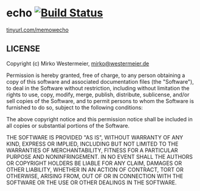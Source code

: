 # echo [![Build Status](https://travis-ci.org/memowe/echo.svg?branch=master)](https://travis-ci.org/memowe/echo)

[tinyurl.com/memowecho](http://tinyurl.com/memowecho)

## LICENSE

Copyright (c) Mirko Westermeier, [mirko@westermeier.de](mailto:mirko@westermeier.de)

Permission is hereby granted, free of charge, to any person obtaining a copy of this software and associated documentation files (the "Software"), to deal in the Software without restriction, including without limitation the rights to use, copy, modify, merge, publish, distribute, sublicense, and/or sell copies of the Software, and to permit persons to whom the Software is furnished to do so, subject to the following conditions:

The above copyright notice and this permission notice shall be included in all copies or substantial portions of the Software.

THE SOFTWARE IS PROVIDED "AS IS", WITHOUT WARRANTY OF ANY KIND, EXPRESS OR IMPLIED, INCLUDING BUT NOT LIMITED TO THE WARRANTIES OF MERCHANTABILITY, FITNESS FOR A PARTICULAR PURPOSE AND NONINFRINGEMENT. IN NO EVENT SHALL THE AUTHORS OR COPYRIGHT HOLDERS BE LIABLE FOR ANY CLAIM, DAMAGES OR OTHER LIABILITY, WHETHER IN AN ACTION OF CONTRACT, TORT OR OTHERWISE, ARISING FROM, OUT OF OR IN CONNECTION WITH THE SOFTWARE OR THE USE OR OTHER DEALINGS IN THE SOFTWARE.
